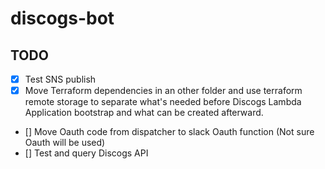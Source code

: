 # discogs-bot

## TODO
- [x] Test SNS publish
- [x] Move Terraform dependencies in an other folder and use terraform remote storage to separate what's needed before Discogs Lambda Application bootstrap and what can be created afterward.
- [] Move Oauth code from dispatcher to slack Oauth function (Not sure Oauth will be used)
- [] Test and query Discogs API